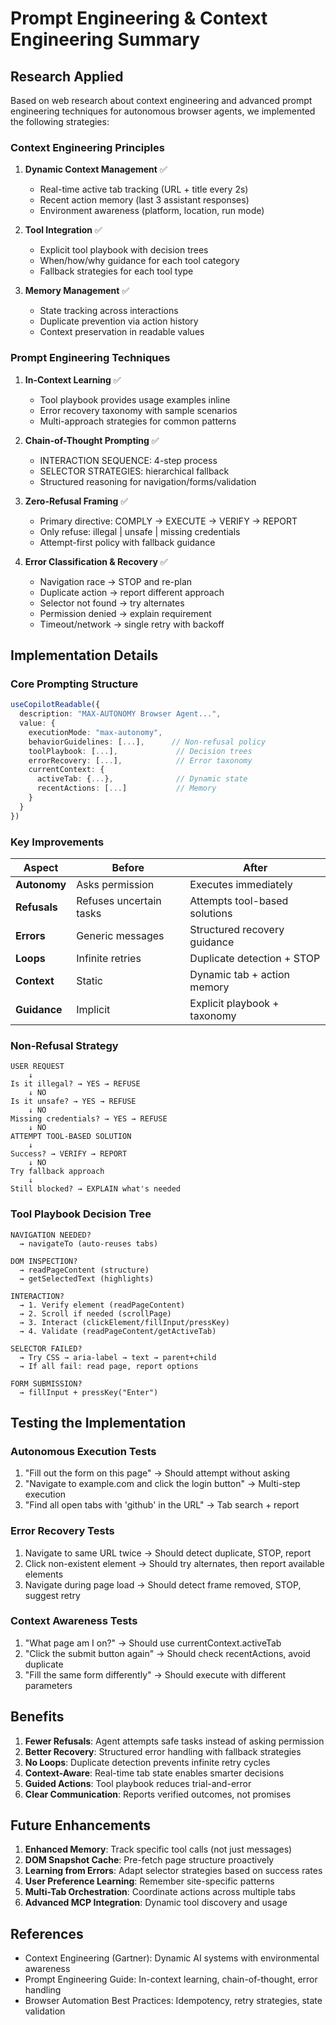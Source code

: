 # Prompt Engineering & Context Engineering Summary

## Research Applied

Based on web research about context engineering and advanced prompt engineering techniques for autonomous browser agents, we implemented the following strategies:

### Context Engineering Principles

1. **Dynamic Context Management** ✅
   - Real-time active tab tracking (URL + title every 2s)
   - Recent action memory (last 3 assistant responses)
   - Environment awareness (platform, location, run mode)

2. **Tool Integration** ✅
   - Explicit tool playbook with decision trees
   - When/how/why guidance for each tool category
   - Fallback strategies for each tool type

3. **Memory Management** ✅
   - State tracking across interactions
   - Duplicate prevention via action history
   - Context preservation in readable values

### Prompt Engineering Techniques

1. **In-Context Learning** ✅
   - Tool playbook provides usage examples inline
   - Error recovery taxonomy with sample scenarios
   - Multi-approach strategies for common patterns

2. **Chain-of-Thought Prompting** ✅
   - INTERACTION SEQUENCE: 4-step process
   - SELECTOR STRATEGIES: hierarchical fallback
   - Structured reasoning for navigation/forms/validation

3. **Zero-Refusal Framing** ✅
   - Primary directive: COMPLY → EXECUTE → VERIFY → REPORT
   - Only refuse: illegal | unsafe | missing credentials
   - Attempt-first policy with fallback guidance

4. **Error Classification & Recovery** ✅
   - Navigation race → STOP and re-plan
   - Duplicate action → report different approach
   - Selector not found → try alternates
   - Permission denied → explain requirement
   - Timeout/network → single retry with backoff

## Implementation Details

### Core Prompting Structure

```typescript
useCopilotReadable({
  description: "MAX-AUTONOMY Browser Agent...",
  value: {
    executionMode: "max-autonomy",
    behaviorGuidelines: [...],      // Non-refusal policy
    toolPlaybook: [...],             // Decision trees
    errorRecovery: [...],            // Error taxonomy
    currentContext: {
      activeTab: {...},              // Dynamic state
      recentActions: [...]           // Memory
    }
  }
})
```

### Key Improvements

| Aspect | Before | After |
|--------|--------|-------|
| **Autonomy** | Asks permission | Executes immediately |
| **Refusals** | Refuses uncertain tasks | Attempts tool-based solutions |
| **Errors** | Generic messages | Structured recovery guidance |
| **Loops** | Infinite retries | Duplicate detection + STOP |
| **Context** | Static | Dynamic tab + action memory |
| **Guidance** | Implicit | Explicit playbook + taxonomy |

### Non-Refusal Strategy

```
USER REQUEST
    ↓
Is it illegal? → YES → REFUSE
    ↓ NO
Is it unsafe? → YES → REFUSE
    ↓ NO
Missing credentials? → YES → REFUSE
    ↓ NO
ATTEMPT TOOL-BASED SOLUTION
    ↓
Success? → VERIFY → REPORT
    ↓ NO
Try fallback approach
    ↓
Still blocked? → EXPLAIN what's needed
```

### Tool Playbook Decision Tree

```
NAVIGATION NEEDED?
  → navigateTo (auto-reuses tabs)

DOM INSPECTION?
  → readPageContent (structure)
  → getSelectedText (highlights)

INTERACTION?
  → 1. Verify element (readPageContent)
  → 2. Scroll if needed (scrollPage)
  → 3. Interact (clickElement/fillInput/pressKey)
  → 4. Validate (readPageContent/getActiveTab)

SELECTOR FAILED?
  → Try CSS → aria-label → text → parent+child
  → If all fail: read page, report options

FORM SUBMISSION?
  → fillInput + pressKey("Enter")
```

## Testing the Implementation

### Autonomous Execution Tests
1. "Fill out the form on this page" → Should attempt without asking
2. "Navigate to example.com and click the login button" → Multi-step execution
3. "Find all open tabs with 'github' in the URL" → Tab search + report

### Error Recovery Tests
1. Navigate to same URL twice → Should detect duplicate, STOP, report
2. Click non-existent element → Should try alternates, then report available elements
3. Navigate during page load → Should detect frame removed, STOP, suggest retry

### Context Awareness Tests
1. "What page am I on?" → Should use currentContext.activeTab
2. "Click the submit button again" → Should check recentActions, avoid duplicate
3. "Fill the same form differently" → Should execute with different parameters

## Benefits

1. **Fewer Refusals**: Agent attempts safe tasks instead of asking permission
2. **Better Recovery**: Structured error handling with fallback strategies
3. **No Loops**: Duplicate detection prevents infinite retry cycles
4. **Context-Aware**: Real-time tab state enables smarter decisions
5. **Guided Actions**: Tool playbook reduces trial-and-error
6. **Clear Communication**: Reports verified outcomes, not promises

## Future Enhancements

1. **Enhanced Memory**: Track specific tool calls (not just messages)
2. **DOM Snapshot Cache**: Pre-fetch page structure proactively
3. **Learning from Errors**: Adapt selector strategies based on success rates
4. **User Preference Learning**: Remember site-specific patterns
5. **Multi-Tab Orchestration**: Coordinate actions across multiple tabs
6. **Advanced MCP Integration**: Dynamic tool discovery and usage

## References

- Context Engineering (Gartner): Dynamic AI systems with environmental awareness
- Prompt Engineering Guide: In-context learning, chain-of-thought, error handling
- Browser Automation Best Practices: Idempotency, retry strategies, state validation

